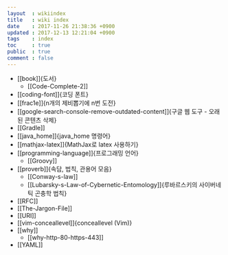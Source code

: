 ```yaml
---
layout  : wikiindex
title   : wiki index
date    : 2017-11-26 21:38:36 +0900
updated : 2017-12-13 12:21:04 +0900
tags    : index
toc     : true
public  : true
comment : false
---
```


* [[book]]{도서}
    * [[Code-Complete-2]]
* [[coding-font]]{코딩 폰트}
* [[frac1e]]{n개의 제비뽑기에 n번 도전}
* [[google-search-console-remove-outdated-content]]{구글 웹 도구 - 오래된 콘텐츠 삭제}
* [[Gradle]]
* [[java_home]]{java_home 명령어}
* [[mathjax-latex]]{MathJax로 latex 사용하기}
* [[programming-language]]{프로그래밍 언어}
    * [[Groovy]]
* [[proverb]]{속담, 법칙, 관용어 모음}
    * [[Conway-s-law]]
    * [[Lubarsky-s-Law-of-Cybernetic-Entomology]]{루바르스키의 사이버네틱 곤충학 법칙}
* [[RFC]]
* [[The-Jargon-File]]
* [[URI]]
* [[vim-conceallevel]]{conceallevel (Vim)}
* [[why]]
    * [[why-http-80-https-443]]
* [[YAML]]
